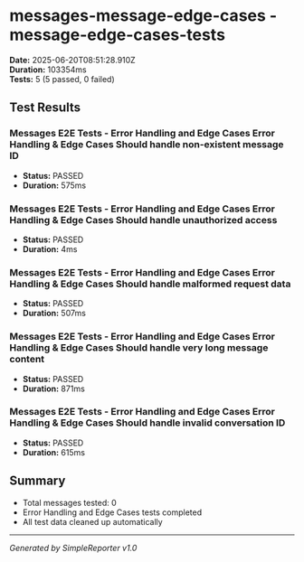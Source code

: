 # messages-message-edge-cases - message-edge-cases-tests

**Date:** 2025-06-20T08:51:28.910Z  
**Duration:** 103354ms  
**Tests:** 5 (5 passed, 0 failed)

## Test Results


### Messages E2E Tests - Error Handling and Edge Cases Error Handling & Edge Cases Should handle non-existent message ID
- **Status:** PASSED
- **Duration:** 575ms



### Messages E2E Tests - Error Handling and Edge Cases Error Handling & Edge Cases Should handle unauthorized access
- **Status:** PASSED
- **Duration:** 4ms



### Messages E2E Tests - Error Handling and Edge Cases Error Handling & Edge Cases Should handle malformed request data
- **Status:** PASSED
- **Duration:** 507ms



### Messages E2E Tests - Error Handling and Edge Cases Error Handling & Edge Cases Should handle very long message content
- **Status:** PASSED
- **Duration:** 871ms



### Messages E2E Tests - Error Handling and Edge Cases Error Handling & Edge Cases Should handle invalid conversation ID
- **Status:** PASSED
- **Duration:** 615ms



## Summary

- Total messages tested: 0
- Error Handling and Edge Cases tests completed
- All test data cleaned up automatically

---
*Generated by SimpleReporter v1.0*
